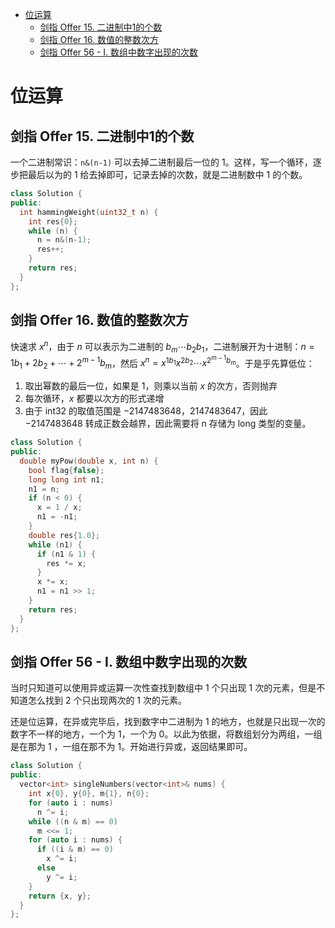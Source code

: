 - [位运算](#位运算)
  - [剑指 Offer 15. 二进制中1的个数](#剑指-offer-15-二进制中1的个数)
  - [剑指 Offer 16. 数值的整数次方](#剑指-offer-16-数值的整数次方)
  - [剑指 Offer 56 - I. 数组中数字出现的次数](#剑指-offer-56---i-数组中数字出现的次数)

# 位运算

## 剑指 Offer 15. 二进制中1的个数

一个二进制常识：`n&(n-1)` 可以去掉二进制最后一位的 1。这样，写一个循环，逐步把最后以为的 1 给去掉即可，记录去掉的次数，就是二进制数中 1 的个数。

```cpp
class Solution {
public:
  int hammingWeight(uint32_t n) {
    int res{0};
    while (n) {
      n = n&(n-1);
      res++;
    }
    return res;
  }
};
```

## 剑指 Offer 16. 数值的整数次方

快速求 $x^n$，由于 $n$ 可以表示为二进制的 $b_m\cdots b_2b_1$，二进制展开为十进制：$n=1b_1+2b_2+\cdots+2^{m-1}b_m$，然后 $x^n=x^{1b_1}x^{2b_2}\cdots x^{2^{m-1}b_m}$。于是乎先算低位：

1. 取出幂数的最后一位，如果是 1，则乘以当前 $x$ 的次方，否则抛弃
2. 每次循环，$x$ 都要以次方的形式递增
3. 由于 int32 的取值范围是 −2147483648，2147483647，因此 −2147483648 转成正数会越界，因此需要将 n 存储为 long 类型的变量。

```cpp
class Solution {
public:
  double myPow(double x, int n) {
    bool flag{false};
    long long int n1;
    n1 = n;
    if (n < 0) {
      x = 1 / x;
      n1 = -n1;
    }
    double res{1.0};
    while (n1) {
      if (n1 & 1) {
        res *= x;
      }
      x *= x;
      n1 = n1 >> 1;
    }
    return res;
  }
};
```

## 剑指 Offer 56 - I. 数组中数字出现的次数

当时只知道可以使用异或运算一次性查找到数组中 1 个只出现 1 次的元素，但是不知道怎么找到 2 个只出现两次的 1 次的元素。

还是位运算，在异或完毕后，找到数字中二进制为 1 的地方，也就是只出现一次的数字不一样的地方，一个为 1，一个为 0。以此为依据，将数组划分为两组，一组是在那为 1 ，一组在那不为 1。开始进行异或，返回结果即可。

```cpp
class Solution {
public:
  vector<int> singleNumbers(vector<int>& nums) {
    int x{0}, y{0}, m{1}, n{0};
    for (auto i : nums)
      n ^= i;
    while ((n & m) == 0)
      m <<= 1;
    for (auto i : nums) {
      if ((i & m) == 0)
        x ^= i;
      else
        y ^= i;
    }
    return {x, y};
  }
};
```